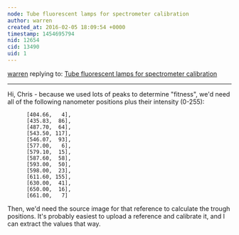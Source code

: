 ```yaml
---
node: Tube fluorescent lamps for spectrometer calibration
author: warren
created_at: 2016-02-05 18:09:54 +0000
timestamp: 1454695794
nid: 12654
cid: 13490
uid: 1
---
```




[warren](../profile/warren) replying to: [Tube fluorescent lamps for spectrometer calibration](../notes/warren/02-04-2016/tube-fluorescent-lamps-for-spectrometer-calibration)

----
Hi, Chris - because we used lots of peaks to determine "fitness", we'd need all of the following nanometer positions plus their intensity (0-255):


          [404.66,   4],
          [435.83,  86],
          [487.70,  64],
          [543.50, 117],
          [546.07,  93],
          [577.00,   6],
          [579.10,  15],
          [587.60,  58],
          [593.00,  50],
          [598.00,  23],
          [611.60, 155],
          [630.00,  41],
          [650.00,  16],
          [661.00,   7]

Then, we'd need the source image for that reference to calculate the trough positions. It's probably easiest to upload a reference and calibrate it, and I can extract the values that way. 